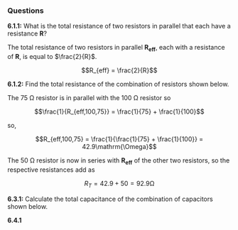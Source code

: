 ### Questions

<b>6.1.1:</b> What is the total resistance of two resistors in parallel that each have a resistance <b>R</b>?

The total resistance of two resistors in parallel <b>R<sub>eff</b>, each with a resistance of <b>R</b>, is equal to $\frac{2}{R}$.

$$R_{eff} = \frac{2}{R}$$

<b>6.1.2:</b> Find the total resistance of the combination of resistors shown below.

The 75 $\mathrm{\Omega}$ resistor is in parallel with the 100 $\mathrm{\Omega}$ resistor so

$$\frac{1}{R_{eff,100,75}} = \frac{1}{75} + \frac{1}{100}$$

so, 

$$R_{eff,100,75} = \frac{1}{\frac{1}{75} + \frac{1}{100}} = 42.9\mathrm{\Omega}$$

The 50 $\mathrm{\Omega}$ resistor is now in series with <b>R<sub>eff</b> of the other two resistors, so the respective resistances add as

$$R_{T} = 42.9 + 50 = 92.9\mathrm{\Omega}$$

<b>6.3.1:</b> Calculate the total capacitance of the combination of capacitors shown below.

<b>6.4.1</b>
